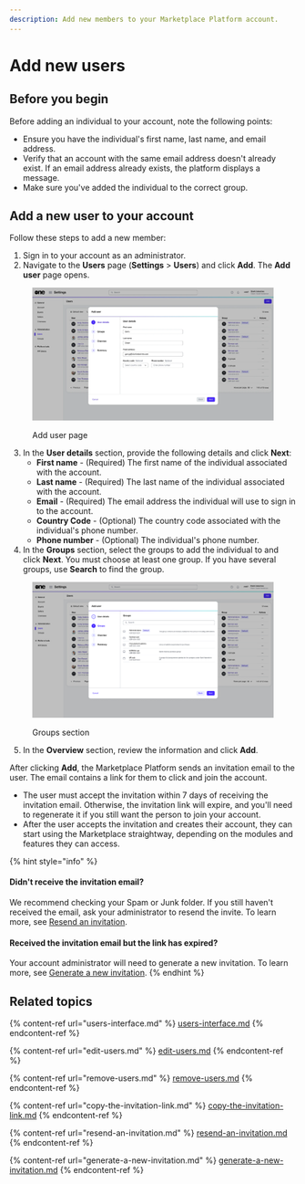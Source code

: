 ```yaml
---
description: Add new members to your Marketplace Platform account.
---
```


# Add new users

## Before you begin <a href="#taskt_users__manage_users_task__prereq__1" id="taskt_users__manage_users_task__prereq__1"></a>

Before adding an individual to your account, note the following points:

* Ensure you have the individual's first name, last name, and email address.
* Verify that an account with the same email address doesn't already exist. If an email address already exists, the platform displays a message.
* Make sure you've added the individual to the correct group.

## Add a new user to your account

Follow these steps to add a new member:

1. Sign in to your account as an administrator.
2. &#x20;Navigate to the **Users** page (**Settings** > **Users**) and click **Add**. The **Add user** page opens.&#x20;

<figure><img src="../../../.gitbook/assets/image (324).png" alt=""><figcaption><p>Add user page</p></figcaption></figure>

3. In the **User details** section, provide the following details and click **Next**:
   * **First name** - (Required) The first name of the individual associated with the account.
   * **Last name** - (Required) The last name of the individual associated with the account.
   * **Email** - (Required) The email address the individual will use to sign in to the account.&#x20;
   * **Country Code** - (Optional) The country code associated with the individual's phone number.
   * **Phone number** - (Optional) The individual's phone number.&#x20;
4. In the **Groups** section, select the groups to add the individual to and click **Next**. You must choose at least one group. If you have several groups, use **Search** to find the group.

<figure><img src="../../../.gitbook/assets/image (383).png" alt=""><figcaption><p>Groups section</p></figcaption></figure>

5. In the **Overview** section, review the information and click **Add**.&#x20;

After clicking **Add**, the Marketplace Platform sends an invitation email to the user. The email contains a link for them to click and join the account.&#x20;

* The user must accept the invitation within 7 days of receiving the invitation email. Otherwise, the invitation link will expire, and you'll need to regenerate it if you still want the person to join your account.&#x20;
* After the user accepts the invitation and creates their account, they can start using the Marketplace straightway, depending on the modules and features they can access.

{% hint style="info" %}
#### **Didn't receive the invitation email?**

We recommend checking your Spam or Junk folder. If you still haven't received the email, ask your administrator to resend the invite. To learn more, see [Resend an invitation](resend-an-invitation.md).&#x20;

#### **Received the invitation email but the link has expired?**

Your account administrator will need to generate a new invitation. To learn more, see [Generate a new invitation](generate-a-new-invitation.md).
{% endhint %}

## Related topics

{% content-ref url="users-interface.md" %}
[users-interface.md](users-interface.md)
{% endcontent-ref %}

{% content-ref url="edit-users.md" %}
[edit-users.md](edit-users.md)
{% endcontent-ref %}

{% content-ref url="remove-users.md" %}
[remove-users.md](remove-users.md)
{% endcontent-ref %}

{% content-ref url="copy-the-invitation-link.md" %}
[copy-the-invitation-link.md](copy-the-invitation-link.md)
{% endcontent-ref %}

{% content-ref url="resend-an-invitation.md" %}
[resend-an-invitation.md](resend-an-invitation.md)
{% endcontent-ref %}

{% content-ref url="generate-a-new-invitation.md" %}
[generate-a-new-invitation.md](generate-a-new-invitation.md)
{% endcontent-ref %}
